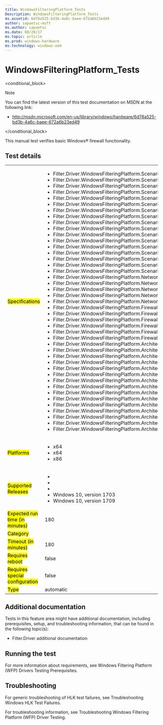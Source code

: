 ```yaml
---
title: WindowsFilteringPlatform_Tests
Description: WindowsFilteringPlatform_Tests
ms.assetid: 6d78a525-bd3b-4a6c-baee-672a6b23ed49
author: sapaetsc-msft
ms.author: sapaetsc
ms.date: 08/28/17
ms.topic: article
ms.prod: windows-hardware
ms.technology: windows-oem
---
```


# WindowsFilteringPlatform_Tests

<conditional_block> <conditions> <docset value="standalone"></docset> </conditions>

>[!NOTE]
You can find the latest version of this test documentation on MSDN at the following link:

-   <xref hlink="http://msdn.microsoft.com/en-us/library/windows/hardware/6d78a525-bd3b-4a6c-baee-672a6b23ed49">http://msdn.microsoft.com/en-us/library/windows/hardware/6d78a525-bd3b-4a6c-baee-672a6b23ed49</b>


</conditional_block>

This manual test verifies basic Windows® firewall functionality.

## Test details

<table>
<colgroup>
<col width="50%" />
<col width="50%" />
</colgroup>
<tbody>
<tr class="odd">
<td><mark type="bullet_intro">Specifications</b></td>
<td><ul>
<li>Filter.Driver.WindowsFilteringPlatform.Scenario.vSwitch.SupportReordering</li>
<li>Filter.Driver.WindowsFilteringPlatform.Scenario.vSwitch.SupportRemoval</li>
<li>Filter.Driver.WindowsFilteringPlatform.Scenario.vSwitch.SupportLiveMigration</li>
<li>Filter.Driver.WindowsFilteringPlatform.Scenario.vSwitch.NoEgressModification</li>
<li>Filter.Driver.WindowsFilteringPlatform.Scenario.vSwitch.InteropWithOtherExtensions</li>
<li>Filter.Driver.WindowsFilteringPlatform.Scenario.SupportVirtualPrivateNetworking</li>
<li>Filter.Driver.WindowsFilteringPlatform.Scenario.SupportRemoteDesktop</li>
<li>Filter.Driver.WindowsFilteringPlatform.Scenario.SupportRemoteAssistance</li>
<li>Filter.Driver.WindowsFilteringPlatform.Scenario.SupportPeerNameResolution</li>
<li>Filter.Driver.WindowsFilteringPlatform.Scenario.SupportMobileBroadBand</li>
<li>Filter.Driver.WindowsFilteringPlatform.Scenario.SupportMediaExtenderStreaming</li>
<li>Filter.Driver.WindowsFilteringPlatform.Scenario.SupportInternetStreaming</li>
<li>Filter.Driver.WindowsFilteringPlatform.Scenario.SupportICMPErrorMessages</li>
<li>Filter.Driver.WindowsFilteringPlatform.Scenario.SupportFileAndPrinterSharing</li>
<li>Filter.Driver.WindowsFilteringPlatform.Scenario.SupportBasicWebsiteBrowsing</li>
<li>Filter.Driver.WindowsFilteringPlatform.Scenario.SupportAutomaticUpdates</li>
<li>Filter.Driver.WindowsFilteringPlatform.Scenario.Support6to4</li>
<li>Filter.Driver.WindowsFilteringPlatform.NetworkingFundamental.SupportNameResolution</li>
<li>Filter.Driver.WindowsFilteringPlatform.NetworkingFundamental.SupportIPv6</li>
<li>Filter.Driver.WindowsFilteringPlatform.NetworkingFundamental.SupportIPv4</li>
<li>Filter.Driver.WindowsFilteringPlatform.NetworkingFundamental.SupportDynamicAddressing</li>
<li>Filter.Driver.WindowsFilteringPlatform.NetworkingFundamental.SupportAddressResolution</li>
<li>Filter.Driver.WindowsFilteringPlatform.Firewall.UseWindowsFilteringPlatform</li>
<li>Filter.Driver.WindowsFilteringPlatform.Firewall.SupportMACAddressExceptions</li>
<li>Filter.Driver.WindowsFilteringPlatform.Firewall.SupportApplicationExceptions</li>
<li>Filter.Driver.WindowsFilteringPlatform.Firewall.Support5TupleExceptions</li>
<li>Filter.Driver.WindowsFilteringPlatform.Firewall.NotOnlyPermitAllFilters</li>
<li>Filter.Driver.WindowsFilteringPlatform.Firewall.DisableWindowsFirewallProperly</li>
<li>Filter.Driver.WindowsFilteringPlatform.ArchitecturalDesign.Winsock</li>
<li>Filter.Driver.WindowsFilteringPlatform.ArchitecturalDesign.WFPObjectACLs</li>
<li>Filter.Driver.WindowsFilteringPlatform.ArchitecturalDesign.SupportPowerManagedStates</li>
<li>Filter.Driver.WindowsFilteringPlatform.ArchitecturalDesign.StreamInjection.NoStreamStarvation</li>
<li>Filter.Driver.WindowsFilteringPlatform.ArchitecturalDesign.PacketInjection.NoDeadlocks</li>
<li>Filter.Driver.WindowsFilteringPlatform.ArchitecturalDesign.NoTamperingWith3rdPartyObjects</li>
<li>Filter.Driver.WindowsFilteringPlatform.ArchitecturalDesign.NoAccessViolations</li>
<li>Filter.Driver.WindowsFilteringPlatform.ArchitecturalDesign.NetworkDiagnosticsFramework.HelperClass</li>
<li>Filter.Driver.WindowsFilteringPlatform.ArchitecturalDesign.FwpmSublayers.UseOwnOrBuiltIn</li>
<li>Filter.Driver.WindowsFilteringPlatform.ArchitecturalDesign.FwpmProviders.MaintainIdentifying</li>
<li>Filter.Driver.WindowsFilteringPlatform.ArchitecturalDesign.FwpmProviders.AssociateWithObjects</li>
<li>Filter.Driver.WindowsFilteringPlatform.ArchitecturalDesign.FwpmFilters.MaintainOneTerminating</li>
<li>Filter.Driver.WindowsFilteringPlatform.ArchitecturalDesign.ConnectionProxying.NoDeadlocks</li>
<li>Filter.Driver.WindowsFilteringPlatform.ArchitecturalDesign.AppContainers.SupportModernApplications</li>
<li>Filter.Driver.WindowsFilteringPlatform.ArchitecturalDesign.CleanUninstall</li>
</ul></td>
</tr>
<tr class="even">
<td><mark type="bullet_intro">Platforms</b></td>
<td><ul>
<li><tla rid="win_threshold_server"></tla> x64</li>
<li><tla rid="win_threshold_desktop"></tla> x64</li>
<li><tla rid="win_threshold_desktop"></tla> x86</li>
</ul></td>
</tr>
<tr class="odd">
<td><mark type="bullet_intro">Supported Releases</b></td>
<td><ul>
<li><tla rid="win_10"></tla></li>
<li><tla rid="win_10_th2"></tla></li>
<li><tla rid="win_10_rs1"></tla></li>
<li>Windows 10, version 1703</li>
<li>Windows 10, version 1709</li>
</ul></td>
</tr>
<tr class="even">
<td><mark type="bullet_intro">Expected run time (in minutes)</b></td>
<td>180</td>
</tr>
<tr class="odd">
<td><mark type="bullet_intro">Category</b></td>
<td></td>
</tr>
<tr class="even">
<td><mark type="bullet_intro">Timeout (in minutes)</b></td>
<td>180</td>
</tr>
<tr class="odd">
<td><mark type="bullet_intro">Requires reboot</b></td>
<td>false</td>
</tr>
<tr class="even">
<td><mark type="bullet_intro">Requires special configuration</b></td>
<td>false</td>
</tr>
<tr class="odd">
<td><mark type="bullet_intro">Type</b></td>
<td>automatic</td>
</tr>
</tbody>
</table>

## Additional documentation

Tests in this feature area might have additional documentation, including prerequisites, setup, and troubleshooting information, that can be found in the following topic(s):

-   <xref rid="p_hlk_test.filter_driver_additional_documentation">Filter.Driver additional documentation</b>

## Running the test

For more information about requirements, see <xref rid="p_hlk_test.windows_filtering_platform__wfp__drivers_testing_prerequisites">Windows Filtering Platform (WFP) Drivers Testing Prerequisites</b>.

## Troubleshooting

For generic troubleshooting of HLK test failures, see <xref rid="p_hlk.troubleshooting_windows_hlk_test_failures">Troubleshooting Windows HLK Test Failures</b>.

For troubleshooting information, see <xref rid="p_hlk_test.troubleshooting_windows_filtering_platform__wfp__driver_testing">Troubleshooting Windows Filtering Platform (WFP) Driver Testing</b>.



